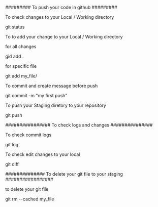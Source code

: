 





######### To push your code in github #########

To check changes to your Local / Working directory
 
git status


To to add your change to your Local / Working directory

for all changes 

gid add .

for specific file

git add my_file/

To commit and create message before push

git commit -m "my first push"

To push your Staging diretory to your repository

git push


################ To check logs and changes ###############

To check commit logs

git log

To check edit changes to your local

git diff


############## To delete your git file to your staging #################

to delete your git file 

git rm  --cached my_file
